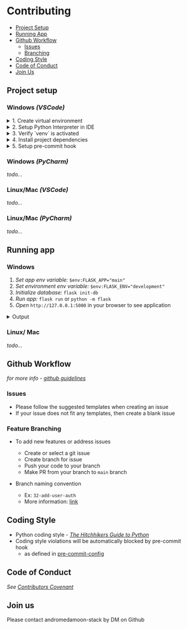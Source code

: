 # Contributing

- [Project Setup](#project-setup)
- [Running App](#running-app)
- [Github Workflow](#github-workflow)
  - [Issues](#issues)
  - [Branching](#feature-branching)
- [Coding Style](#coding-style)
- [Code of Conduct](#code-of-conduct)
- [Join Us](#join-us)

## Project setup

### Windows _(VSCode)_

<details>
  <summary>1. Create virtual environment</summary>
  
  - Enter `python -m venv .venv` in terminal
  - Before: 
  
    ![image](https://user-images.githubusercontent.com/14286113/175195616-4f16667a-6be9-494d-b42e-f15d4d7f41dc.png)
  - After: 
    
    ![image](https://user-images.githubusercontent.com/14286113/175196247-c5a45c4a-7291-4bda-9e06-d1dc69267f61.png)
</details>

<details>
  <summary>2. Setup Python Interpreter in IDE</summary>

  - Open command palette: `CTRL-SHIFT-P`
  - Type & select `Python: Select Interpreter`
  - Select project's `venv` folder 
  - Select `Scripts` folder
  - Select `python.exe`
  - ![image](https://user-images.githubusercontent.com/14286113/175197841-feb191eb-a8f3-42a1-a5ba-0dee5adbb3ea.png)
</details>

<details>
  <summary>3. Verify `venv` is activated</summary>
  
  - Should see `(venv)` in terminal prompt
    - If not, try ["Killing active terminal instance"](https://code.visualstudio.com/docs/editor/integrated-terminal#_managing-terminals) and relaunching the terminal  
    
  - Before

    ![image](https://user-images.githubusercontent.com/14286113/175198470-15bf291c-b52d-438f-bb36-4e6d04d28e60.png)
  - After

    ![image](https://user-images.githubusercontent.com/14286113/175198652-c3f2eb91-4490-489d-9c0a-6b445fe67d0c.png)

</details>

<details>
  <summary>4. Install project dependencies</summary>
  
  - Enter `pip install -r requirements.txt` in terminal
</details>

<details>
  <summary>5. Setup pre-commit hook</summary>
  
  - Enter `pre-commit install` in terminal
    ![image](https://user-images.githubusercontent.com/14286113/175199611-b96b93c9-ecbe-482d-afb1-41e0cbe09d01.png)

</details>

### Windows _(PyCharm)_
_todo..._

### Linux/Mac _(VSCode)_
_todo..._

### Linux/Mac _(PyCharm)_
_todo..._

## Running app

### Windows 
1. _Set app env variable:_ `$env:FLASK_APP="main"`
2. _Set environment env variable:_ `$env:FLASK_ENV="development"`
3. _Initialize database:_ `flask init-db`
4. _Run app:_ `flask run` or `python -m flask`
5. _Open_ `http://127.0.0.1:5000` in your browser to see application 

<details>
  <summary>Output</summary>
  
  ![image](https://user-images.githubusercontent.com/14286113/175203818-12a66f37-3f81-4b8e-89d8-aaa4cf8bb41b.png)
</details>

### Linux/ Mac
_todo..._

## Github Workflow
_for more info - [github guidelines](https://github.com/CSSG-Labs/flask-todo-app/wiki/Github-guidelines)_

### Issues
- Please follow the suggested templates when creating an issue
- If your issue does not fit any templates, then create a blank issue

### Feature Branching
- To add new features or address issues
  - Create or select a git issue
  - Create branch for issue
  - Push your code to your branch
  - Make PR from your branch to `main` branch

- Branch naming convention
  - Ex: `32-add-user-auth`
  - More information: [link](https://deepsource.io/blog/git-branch-naming-conventions/)

## Coding Style

- Python coding style - [_The Hitchhikers Guide to Python_](https://docs.python-guide.org/writing/style/)
- Coding style violations will be automatically blocked by pre-commit hook
  - as defined in [pre-commit-config](.pre-commit-config.yaml)


## Code of Conduct

*See [Contributors Covenant](https://www.contributor-covenant.org/version/2/0/code_of_conduct/code_of_conduct.txt)*

## Join us

Please contact andromedamoon-stack by DM on Github 
